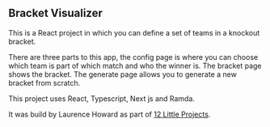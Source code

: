 ## Bracket Visualizer

This is a React project in which you can define a set of teams in a knockout bracket.

There are three parts to this app, the config page is where you can choose which team is part of which match and who the winner is. The bracket page shows the bracket. The generate page allows you to generate a new bracket from scratch.

This project uses React, Typescript, Next js and Ramda.

It was build by Laurence Howard as part of [12 Little Projects](https://www.12littleprojects.com/).
